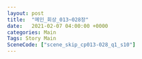 ```yaml
---
layout: post
title:  "메인_회상_013~028장"
date:   2021-02-07 04:00:00 +0000
categories: Main
Tags: Story Main
SceneCode: ["scene_skip_cp013-028_q1_s10"]
---
```


